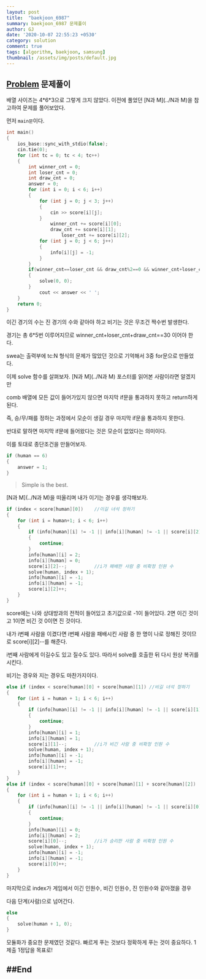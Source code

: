 ```yaml
---
layout: post
title:  "baekjoon_6987"
summary: baekjoon_6987 문제풀이
author: GJ
date: '2020-10-07 22:55:23 +0530'
category: solution
comment: true
tags: [algorithm, baekjoon, samsung]
thumbnail: /assets/img/posts/default.jpg
---
```


## [Problem](https://www.acmicpc.net/problem/6987) 문제풀이

배열 사이즈는 4\*6*3으로 그렇게 크지 않았다. 이전에 풀었던 [N과 M](../N과 M)을 참고하여 문제를 풀어보았다.

먼저 `main문`이다.

```cpp
int main()
{
	ios_base::sync_with_stdio(false);
	cin.tie(0);
	for (int tc = 0; tc < 4; tc++)
	{
		int winner_cnt = 0;
		int loser_cnt = 0;
		int draw_cnt = 0;
		answer = 0;
		for (int i = 0; i < 6; i++)
		{
			for (int j = 0; j < 3; j++)
			{
				cin >> score[i][j];
			}
		        winner_cnt += score[i][0];
		        draw_cnt += score[i][1];
	    	        loser_cnt += score[i][2];
			for (int j = 0; j < 6; j++)
			{
				info[i][j] = -1;
			}
		}
		if(winner_cnt==loser_cnt && draw_cnt%2==0 && winner_cnt+loser_cnt+draw_cnt==30)
		{
		    solve(0, 0);
		}
			cout << answer << ' ';
	}
	return 0;
}
```

이긴 경기의 수는 진 경기의 수와 같아야 하고 비기는 것은 무조건 짝수번 발생한다.

경기는 총 6*5번 이루어지므로 winner_cnt+loser_cnt+draw_cnt==30 이어야 한다.

swea는 출력부에 tc:N 형식의 문제가 많았던 것으로 기억해서 3중 for문으로 만들었다.

이제 solve 함수를 살펴보자. [N과 M](../N과 M) 포스터를 읽어본 사람이라면 알겠지만

comb 배열에 모든 값이 들어가있지 않으면 마지막 if문을 통과하지 못하고 return하게 된다.

즉, 승/무/패를 정하는 과정에서 모순이 생길 경우 마지막 if문을 통과하지 못한다.

반대로 말하면 마지막 if문에 들어왔다는 것은 모순이 없었다는 의미이다.

이를 토대로 종단조건을 만들어보자.


```cpp
if (human == 6)
{
    answer = 1;
}
```

> Simple is the best.

[N과 M](../N과 M)을 떠올리며 내가 이기는 경우를 생각해보자. 

```cpp
if (index < score[human][0])	//이길 녀석 정하기
{
    for (int i = human+1; i < 6; i++)
    {
        if (info[human][i] != -1 || info[i][human] != -1 || score[i][2]<=0)
        {
            continue;
        }
        info[human][i] = 2;
        info[i][human] = 0;
        score[i][2]--;          //i가 패배한 사람 중 비확정 인원 수
        solve(human, index + 1);
        info[human][i] = -1;
        info[i][human] = -1;
        score[i][2]++;
    }
}
```

score에는 나와 상대방과의 전적이 들어있고 초기값으로 -1이 들어있다. 2면 이긴 것이고 1이면 비긴 것 0이면 진 것이다.

내가 i번째 사람을 이겼다면 i번째 사람을 패배시킨 사람 중 한 명이 나로 정해진 것이므로 score[i][2]--를 해준다.

i번째 사람에게 이길수도 있고 질수도 있다. 따라서 solve를 호출한 뒤 다시 원상 복귀를 시킨다.

비기는 경우와 지는 경우도 마찬가지이다.


```cpp
else if (index < score[human][0] + score[human][1])	//비길 녀석 정하기
{
    for (int i = human + 1; i < 6; i++)
    {
        if (info[human][i] != -1 || info[i][human] != -1 || score[i][1] <= 0)
        {
            continue;
        }
        info[human][i] = 1;
        info[i][human] = 1;
        score[i][1]--;          //i가 비긴 사람 중 비확정 인원 수
        solve(human, index + 1);
        info[human][i] = -1;
        info[i][human] = -1;
        score[i][1]++;
    }
}
else if (index < score[human][0] + score[human][1] + score[human][2])	//질 녀석 정하기
{
    for (int i = human + 1; i < 6; i++)
    {
        if (info[human][i] != -1 || info[i][human] != -1 || score[i][0] <= 0)
        {
            continue;
        }
        info[human][i] = 0;
        info[i][human] = 2;
        score[i][0]--;          //i가 승리한 사람 중 비확정 인원 수
        solve(human, index + 1);
        info[human][i] = -1;
        info[i][human] = -1;
        score[i][0]++;
    }
}
```

마지막으로 index가 게임에서 이긴 인원수, 비긴 인원수, 진 인원수와 같아졌을 경우

다음 단계(사람)으로 넘어간다.

```cpp
else
{
    solve(human + 1, 0);
}
```

모듈화가 중요한 문제였던 것같다. 빠르게 푸는 것보다 정확하게 푸는 것이 중요하다. 1제출 1정답을 목표로!

##End
---

